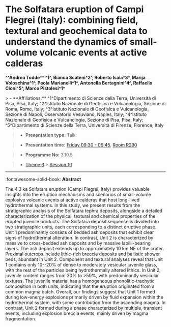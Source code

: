 # The Solfatara eruption of Campi Flegrei (Italy): combining field, textural and geochemical data to understand the dynamics of small-volume volcanic events at active calderas

**^^Andrea Todde^^ ^1^, Bianca Scateni^2^, Roberto Isaia^3^, Marija Voloschina^1^, Paola Marianelli^1^, Antonella Bertagnini^4^, Raffaello Cioni^5^, Marco Pistolesi^1^**

<!-- more -->> - **Affiliations:** ^1^Dipartimento di Scienze della Terra, Università di Pisa, Pisa, Italy; ^2^Istituto Nazionale di Geofisica e Vulcanologia, Sezione di Roma, Rome, Italy; ^3^Istituto Nazionale di Geofisica e Vulcanologia, Sezione di Napoli, Osservatorio Vesuviano, Naples, Italy; ^4^Istituto Nazionale di Geofisica e Vulcanologia, Sezione di Pisa, Pisa, Italy; ^5^Dipartimento di Scienze della Terra, Università di Firenze, Florence, Italy 

> - **Presentation type:** Talk

> - **Presentation time:** [Friday 09:30 - 09:45](../sessions_comparison.md#__tabbed_4_4), [Room R290](../maps_venue.md#__tabbed_1_1)

> - **Programme No:** 3.10.5

> - [Theme 3](../theme3.md) > [Session 10](../sessions/session-3-10.md)

--- 

:fontawesome-solid-book: **Abstract**

The 4.3 ka Solfatara eruption (Campi Flegrei, Italy) provides valuable insights into the eruption mechanisms and scenarios of small-volume explosive volcanic events at active calderas that host long-lived hydrothermal systems. In this study, we present results from the stratigraphic analysis of the Solfatara tephra deposits, alongside a detailed characterization of the physical, textural and chemical properties of the erupted juvenile products.
The Solfatara deposit sequence is divided into two stratigraphic units, each corresponding to a distinct eruptive phase. Unit 1 predominantly consists of bedded ash deposits that exhibit clear signs of hydrothermal alteration. In contrast, Unit 2 is characterized by massive to cross-bedded ash deposits and by massive lapilli-bearing layers. The ash deposit extends up to approximately 10 km NE of the crater. Proximal outcrops include lithic-rich breccia deposits and ballistic shower beds, abundant in Unit 2.
Component and textural analyses reveal that Unit 1 contains only 10--20% of dense to moderately vesicular juvenile glass, with the rest of the particles being hydrothermally altered lithics. In Unit 2, juvenile content ranges from 30% to >50%, with predominantly vesicular textures. The juvenile material has a homogeneous phonolitic-trachytic composition in both units, indicating that the eruption originated from a common magma batch.
Overall, our findings suggest that Unit 1 formed during low-energy explosions primarily driven by fluid expansion within the hydrothermal system, with some contribution from the ascending magma. In contrast, Unit 2 formed during a phase characterized by multiple, transient events, including explosion breccia events, mainly driven by magma fragmentation.

